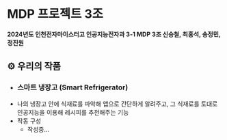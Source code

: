 # MDP 프로젝트 3조
**2024년도 인천전자마이스터고 인공지능전자과 3-1 MDP 3조 신승철, 최홍석, 송정민, 정진원**

## ⚙️ 우리의 작품
+ ### **스마트 냉장고 (Smart Refrigerator)**
+ 나의 냉장고 안에 식재료를 파악해 앱으로 간단하게 알려주고, 그 식재료를 토대로 인공지능을 이용해 레시피를 추천해주는 기능
+ 작동 구성
  + 작성중...
